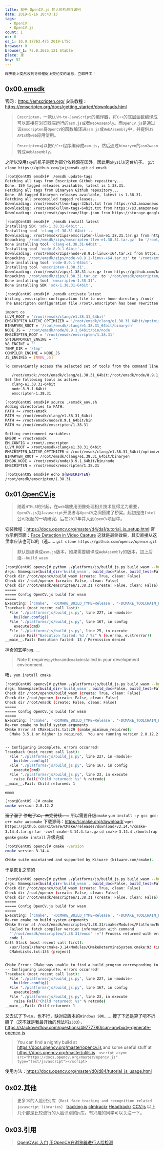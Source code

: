 ```yaml
---
title: 基于 OpenCV.js 的人脸检测与识别
date: 2019-5-16 18:43:13
tags:
  - OpenCV
  - OpenCV.js
count: 1
os: 0
os_1: 10.0.17763.475 2019-LTSC
browser: 0
browser_1: 72.0.3626.121 Stable
place: 家
key: 52
---
```

    昨天晚上突然收到导师催促上交论文的消息，立即开工！
<!-- more -->

## 0x00.[emsdk](https://github.com/juj/emsdk)
官网：https://emscripten.org/
安装教程：https://emscripten.org/docs/getting_started/downloads.html
> `Emscripten`，一款`LLVM-to-JavaScript`的编译器，将`C++`的底层函数编译成可以直接在浏览器端运行的`asm.js`或者`WebAssembly`。而`OpenCV.js`是通过该`Emscripten`将`OpenCV`的函数编译进`asm.js`或`WebAssembly`中，并提供`JS APIs`给`web`应用使用。

> `Emscripten`可以把`C/C++`程序编译成`asm.js`，然后通过`binaryen`的`asm2wasm`转成`WebAssembly`。

之所以没用`txy`的机子是因为部分依赖源在国外，因此用`Skysilk`这台机子。
`git clone https://github.com/juj/emsdk.git`
`cd emsdk`

``` bash
[root@CentOS emsdk]# ./emsdk update-tags
Fetching all tags from Emscripten Github repository...
Done. 159 tagged releases available, latest is 1.38.31.
Fetching all tags from Binaryen Github repository...
Done. 86 tagged Binaryen releases available, latest is 1.38.31.
Fetching all precompiled tagged releases..
Downloading: /root/emsdk/llvm-tags-32bit.txt from https://s3.amazonaws.com/mozilla-games/emscripten/packages/llvm/tag/linux_32bit/index.txt
Downloading: /root/emsdk/llvm-tags-64bit.txt from https://s3.amazonaws.com/mozilla-games/emscripten/packages/llvm/tag/linux_64bit/index.txt, 2379 Bytes
Downloading: /root/emsdk/upstream/lkgr.json from https://storage.googleapis.com/wasm-llvm/builds/linux/lkgr.json, 4414 Bytes
```
``` bash
[root@CentOS emsdk]# ./emsdk install latest
Installing SDK 'sdk-1.38.31-64bit'..
Installing tool 'clang-e1.38.31-64bit'..
Downloading: /root/emsdk/zips/emscripten-llvm-e1.38.31.tar.gz from https://s3.amazonaws.com/mozilla-games/emscripten/packages/llvm/tag/linux_64bit/emscripten-llvm-e1.38.31.tar.gz, 392225846 Bytes
Unpacking '/root/emsdk/zips/emscripten-llvm-e1.38.31.tar.gz' to '/root/emsdk/clang/e1.38.31_64bit'
Done installing tool 'clang-e1.38.31-64bit'.
Installing tool 'node-8.9.1-64bit'..
Downloading: /root/emsdk/zips/node-v8.9.1-linux-x64.tar.xz from https://s3.amazonaws.com/mozilla-games/emscripten/packages/node-v8.9.1-linux-x64.tar.xz, 11387108 Bytes
Unpacking '/root/emsdk/zips/node-v8.9.1-linux-x64.tar.xz' to '/root/emsdk/node/8.9.1_64bit'
Done installing tool 'node-8.9.1-64bit'.
Installing tool 'emscripten-1.38.31'..
Downloading: /root/emsdk/zips/1.38.31.tar.gz from https://github.com/kripken/emscripten/archive/1.38.31.tar.gz
Unpacking '/root/emsdk/zips/1.38.31.tar.gz' to '/root/emsdk/emscripten/1.38.31'
Done installing tool 'emscripten-1.38.31'.
Done installing SDK 'sdk-1.38.31-64bit'.
```
``` bash
[root@CentOS emsdk]# ./emsdk activate latest
Writing .emscripten configuration file to user home directory /root/
The Emscripten configuration file /root/.emscripten has been rewritten with the following contents:

import os
LLVM_ROOT = '/root/emsdk/clang/e1.38.31_64bit'
EMSCRIPTEN_NATIVE_OPTIMIZER = '/root/emsdk/clang/e1.38.31_64bit/optimizer'
BINARYEN_ROOT = '/root/emsdk/clang/e1.38.31_64bit/binaryen'
NODE_JS = '/root/emsdk/node/8.9.1_64bit/bin/node'
EMSCRIPTEN_ROOT = '/root/emsdk/emscripten/1.38.31'
SPIDERMONKEY_ENGINE = ''
V8_ENGINE = ''
TEMP_DIR = '/tmp'
COMPILER_ENGINE = NODE_JS
JS_ENGINES = [NODE_JS]

To conveniently access the selected set of tools from the command line, consider adding the following directories to PATH, or call 'source ./emsdk_env.sh' to do this for you.

   /root/emsdk:/root/emsdk/clang/e1.38.31_64bit:/root/emsdk/node/8.9.1_64bit/bin:/root/emsdk/emscripten/1.38.31
Set the following tools as active:
   clang-e1.38.31-64bit
   node-8.9.1-64bit
   emscripten-1.38.31

```
``` bash
[root@CentOS emsdk]# source ./emsdk_env.sh
Adding directories to PATH:
PATH += /root/emsdk
PATH += /root/emsdk/clang/e1.38.31_64bit
PATH += /root/emsdk/node/8.9.1_64bit/bin
PATH += /root/emsdk/emscripten/1.38.31

Setting environment variables:
EMSDK = /root/emsdk
EM_CONFIG = /root/.emscripten
LLVM_ROOT = /root/emsdk/clang/e1.38.31_64bit
EMSCRIPTEN_NATIVE_OPTIMIZER = /root/emsdk/clang/e1.38.31_64bit/optimizer
BINARYEN_ROOT = /root/emsdk/clang/e1.38.31_64bit/binaryen
EMSDK_NODE = /root/emsdk/node/8.9.1_64bit/bin/node
EMSCRIPTEN = /root/emsdk/emscripten/1.38.31

```
``` bash
[root@CentOS emsdk]# echo ${EMSCRIPTEN}
/root/emsdk/emscripten/1.38.31
```
## 0x01.[OpenCV.js](https://docs.opencv.org/master/df/d0a/tutorial_js_intro.html)
> 随着`HTML5`的兴起，在`web`端使用图像处理相关技术显得尤为重要，`OpenCV.js`为`Javascript`开发者与`OpenCV`之间搭建了桥梁。起初是由`Intel`公司发起的一项研究，后在`2017`年并入到`OpenCV`项目中。

安装教程：https://docs.opencv.org/master/d4/da1/tutorial_js_setup.html
官方示例页面：[Face Detection in Video Capture](https://docs.opencv.org/master/df/d6c/tutorial_js_face_detection_camera.html)
这就是最终效果，其实直接从这里拿应该也可以的（逃……
`git clone https://github.com/opencv/opencv.git`
> 默认是编译成`asm.js`版本，如果需要编译成`WebAssembly`的版本，加上后缀`--build_wasm`

``` bash
[root@CentOS opencv]# python ./platforms/js/build_js.py build_wasm --build_wasm
Args: Namespace(build_dir='build_wasm', build_doc=False, build_test=False, build_wasm=True, clean_build_dir=False, config_only=False, disable_wasm=False, emscripten_dir='/root/emsdk/emscripten/1.38.31', enable_exception=False, opencv_dir='/root/opencv', skip_config=False)
Check dir /root/opencv/build_wasm (create: True, clean: False)
Check dir /root/opencv (create: False, clean: False)
Check dir /root/emsdk/emscripten/1.38.31 (create: False, clean: False)
=====
===== Config OpenCV.js build for wasm
=====
Executing: ['cmake', '-DCMAKE_BUILD_TYPE=Release', "-DCMAKE_TOOLCHAIN_FILE='/root/emsdk/emscripten/1.38.31/cmake/Modules/Platform/Emscripten.cmake'", "-DCPU_BASELINE=''", "-DCPU_DISPATCH=''", '-DCV_TRACE=OFF', '-DBUILD_SHARED_LIBS=OFF', '-DWITH_1394=OFF', '-DWITH_ADE=OFF', '-DWITH_VTK=OFF', '-DWITH_EIGEN=OFF', '-DWITH_FFMPEG=OFF', '-DWITH_GSTREAMER=OFF', '-DWITH_GTK=OFF', '-DWITH_GTK_2_X=OFF', '-DWITH_IPP=OFF', '-DWITH_JASPER=OFF', '-DWITH_JPEG=OFF', '-DWITH_WEBP=OFF', '-DWITH_OPENEXR=OFF', '-DWITH_OPENGL=OFF', '-DWITH_OPENVX=OFF', '-DWITH_OPENNI=OFF', '-DWITH_OPENNI2=OFF', '-DWITH_PNG=OFF', '-DWITH_TBB=OFF', '-DWITH_PTHREADS_PF=OFF', '-DWITH_TIFF=OFF', '-DWITH_V4L=OFF', '-DWITH_OPENCL=OFF', '-DWITH_OPENCL_SVM=OFF', '-DWITH_OPENCLAMDFFT=OFF', '-DWITH_OPENCLAMDBLAS=OFF', '-DWITH_GPHOTO2=OFF', '-DWITH_LAPACK=OFF', '-DWITH_ITT=OFF', '-DWITH_QUIRC=OFF', '-DBUILD_ZLIB=ON', '-DBUILD_opencv_apps=OFF', '-DBUILD_opencv_calib3d=ON', '-DBUILD_opencv_dnn=ON', '-DBUILD_opencv_features2d=ON', '-DBUILD_opencv_flann=ON', '-DBUILD_opencv_gapi=OFF', '-DBUILD_opencv_ml=OFF', '-DBUILD_opencv_photo=ON', '-DBUILD_opencv_imgcodecs=OFF', '-DBUILD_opencv_shape=OFF', '-DBUILD_opencv_videoio=OFF', '-DBUILD_opencv_videostab=OFF', '-DBUILD_opencv_highgui=OFF', '-DBUILD_opencv_superres=OFF', '-DBUILD_opencv_stitching=OFF', '-DBUILD_opencv_java=OFF', '-DBUILD_opencv_java_bindings_generator=OFF', '-DBUILD_opencv_js=ON', '-DBUILD_opencv_python2=OFF', '-DBUILD_opencv_python3=OFF', '-DBUILD_opencv_python_bindings_generator=OFF', '-DBUILD_EXAMPLES=OFF', '-DBUILD_PACKAGE=OFF', '-DBUILD_TESTS=OFF', '-DBUILD_PERF_TESTS=OFF', '-DBUILD_DOCS=OFF', "-DCMAKE_C_FLAGS='-s WASM=1 '", "-DCMAKE_CXX_FLAGS='-s WASM=1 '", '/root/opencv']
Traceback (most recent call last):
  File "./platforms/js/build_js.py", line 227, in <module>
    builder.config()
  File "./platforms/js/build_js.py", line 167, in config
    execute(cmd)
  File "./platforms/js/build_js.py", line 25, in execute
    raise Fail("Execution failed: %d / %s" % (e.errno, e.strerror))
__main__.Fail: Execution failed: 13 / Permission denied
```
神奇的玄学`bug`……
> Note
It requires`python`and`cmake`installed in your development environment.

唔，`yum install cmake`
``` bash
[root@CentOS opencv]# python ./platforms/js/build_js.py build_wasm --build_wasm --emscripten_dir=/root/emsdk
Args: Namespace(build_dir='build_wasm', build_doc=False, build_test=False, build_wasm=True, clean_build_dir=False, config_only=False, disable_wasm=False, emscripten_dir='/root/emsdk', enable_exception=False, opencv_dir='/root/opencv', skip_config=False)
Check dir /root/opencv/build_wasm (create: True, clean: False)
Check dir /root/opencv (create: False, clean: False)
Check dir /root/emsdk (create: False, clean: False)
=====
===== Config OpenCV.js build for wasm
=====
Executing: ['cmake', '-DCMAKE_BUILD_TYPE=Release', "-DCMAKE_TOOLCHAIN_FILE='/root/emsdk/cmake/Modules/Platform/Emscripten.cmake'", "-DCPU_BASELINE=''", "-DCPU_DISPATCH=''", '-DCV_TRACE=OFF', '-DBUILD_SHARED_LIBS=OFF', '-DWITH_1394=OFF', '-DWITH_ADE=OFF', '-DWITH_VTK=OFF', '-DWITH_EIGEN=OFF', '-DWITH_FFMPEG=OFF', '-DWITH_GSTREAMER=OFF', '-DWITH_GTK=OFF', '-DWITH_GTK_2_X=OFF', '-DWITH_IPP=OFF', '-DWITH_JASPER=OFF', '-DWITH_JPEG=OFF', '-DWITH_WEBP=OFF', '-DWITH_OPENEXR=OFF', '-DWITH_OPENGL=OFF', '-DWITH_OPENVX=OFF', '-DWITH_OPENNI=OFF', '-DWITH_OPENNI2=OFF', '-DWITH_PNG=OFF', '-DWITH_TBB=OFF', '-DWITH_PTHREADS_PF=OFF', '-DWITH_TIFF=OFF', '-DWITH_V4L=OFF', '-DWITH_OPENCL=OFF', '-DWITH_OPENCL_SVM=OFF', '-DWITH_OPENCLAMDFFT=OFF', '-DWITH_OPENCLAMDBLAS=OFF', '-DWITH_GPHOTO2=OFF', '-DWITH_LAPACK=OFF', '-DWITH_ITT=OFF', '-DWITH_QUIRC=OFF', '-DBUILD_ZLIB=ON', '-DBUILD_opencv_apps=OFF', '-DBUILD_opencv_calib3d=ON', '-DBUILD_opencv_dnn=ON', '-DBUILD_opencv_features2d=ON', '-DBUILD_opencv_flann=ON', '-DBUILD_opencv_gapi=OFF', '-DBUILD_opencv_ml=OFF', '-DBUILD_opencv_photo=ON', '-DBUILD_opencv_imgcodecs=OFF', '-DBUILD_opencv_shape=OFF', '-DBUILD_opencv_videoio=OFF', '-DBUILD_opencv_videostab=OFF', '-DBUILD_opencv_highgui=OFF', '-DBUILD_opencv_superres=OFF', '-DBUILD_opencv_stitching=OFF', '-DBUILD_opencv_java=OFF', '-DBUILD_opencv_java_bindings_generator=OFF', '-DBUILD_opencv_js=ON', '-DBUILD_opencv_python2=OFF', '-DBUILD_opencv_python3=OFF', '-DBUILD_opencv_python_bindings_generator=OFF', '-DBUILD_EXAMPLES=OFF', '-DBUILD_PACKAGE=OFF', '-DBUILD_TESTS=OFF', '-DBUILD_PERF_TESTS=OFF', '-DBUILD_DOCS=OFF', "-DCMAKE_C_FLAGS='-s WASM=1 '", "-DCMAKE_CXX_FLAGS='-s WASM=1 '", '/root/opencv']
Re-run cmake no build system arguments
CMake Error at CMakeLists.txt:29 (cmake_minimum_required):
  CMake 3.5.1 or higher is required.  You are running version 2.8.12.2


-- Configuring incomplete, errors occurred!
Traceback (most recent call last):
  File "./platforms/js/build_js.py", line 227, in <module>
    builder.config()
  File "./platforms/js/build_js.py", line 167, in config
    execute(cmd)
  File "./platforms/js/build_js.py", line 23, in execute
    raise Fail("Child returned: %s" % retcode)
__main__.Fail: Child returned: 1
```
`emmm`
``` bash
[root@CentOS ~]# cmake
cmake version 2.8.12.2
```
~~溜了溜了~~
~~停电了`XD`，未完待续……~~
所以需要升级`cmake`
`yum install -y gcc gcc-c++ make automake`
下载源码：https://cmake.org/download/
`wget https://github.com/Kitware/CMake/releases/download/v3.14.4/cmake-3.14.4.tar.gz`
`tar -zxvf cmake-3.14.4.tar.gz`
`cd cmake-3.14.4`
`./bootstrap`
`gmake`
`gmake install`
升级完成
``` bash
[root@CentOS opencv]# cmake -version
cmake version 3.14.4

CMake suite maintained and supported by Kitware (kitware.com/cmake).
```
于是恢复之前的
``` bash
[root@CentOS opencv]# python ./platforms/js/build_js.py build_wasm --build_wasm
Args: Namespace(build_dir='build_wasm', build_doc=False, build_test=False, build_wasm=True, clean_build_dir=False, config_only=False, disable_wasm=False, emscripten_dir='/root/emsdk/emscripten/1.38.31', enable_exception=False, opencv_dir='/root/opencv', skip_config=False)
Check dir /root/opencv/build_wasm (create: True, clean: False)
Check dir /root/opencv (create: False, clean: False)
Check dir /root/emsdk/emscripten/1.38.31 (create: False, clean: False)
=====
===== Config OpenCV.js build for wasm
=====
Executing: ['cmake', '-DCMAKE_BUILD_TYPE=Release', "-DCMAKE_TOOLCHAIN_FILE='/root/emsdk/emscripten/1.38.31/cmake/Modules/Platform/Emscripten.cmake'", "-DCPU_BASELINE=''", "-DCPU_DISPATCH=''", '-DCV_TRACE=OFF', '-DBUILD_SHARED_LIBS=OFF', '-DWITH_1394=OFF', '-DWITH_ADE=OFF', '-DWITH_VTK=OFF', '-DWITH_EIGEN=OFF', '-DWITH_FFMPEG=OFF', '-DWITH_GSTREAMER=OFF', '-DWITH_GTK=OFF', '-DWITH_GTK_2_X=OFF', '-DWITH_IPP=OFF', '-DWITH_JASPER=OFF', '-DWITH_JPEG=OFF', '-DWITH_WEBP=OFF', '-DWITH_OPENEXR=OFF', '-DWITH_OPENGL=OFF', '-DWITH_OPENVX=OFF', '-DWITH_OPENNI=OFF', '-DWITH_OPENNI2=OFF', '-DWITH_PNG=OFF', '-DWITH_TBB=OFF', '-DWITH_PTHREADS_PF=OFF', '-DWITH_TIFF=OFF', '-DWITH_V4L=OFF', '-DWITH_OPENCL=OFF', '-DWITH_OPENCL_SVM=OFF', '-DWITH_OPENCLAMDFFT=OFF', '-DWITH_OPENCLAMDBLAS=OFF', '-DWITH_GPHOTO2=OFF', '-DWITH_LAPACK=OFF', '-DWITH_ITT=OFF', '-DWITH_QUIRC=OFF', '-DBUILD_ZLIB=ON', '-DBUILD_opencv_apps=OFF', '-DBUILD_opencv_calib3d=ON', '-DBUILD_opencv_dnn=ON', '-DBUILD_opencv_features2d=ON', '-DBUILD_opencv_flann=ON', '-DBUILD_opencv_gapi=OFF', '-DBUILD_opencv_ml=OFF', '-DBUILD_opencv_photo=ON', '-DBUILD_opencv_imgcodecs=OFF', '-DBUILD_opencv_shape=OFF', '-DBUILD_opencv_videoio=OFF', '-DBUILD_opencv_videostab=OFF', '-DBUILD_opencv_highgui=OFF', '-DBUILD_opencv_superres=OFF', '-DBUILD_opencv_stitching=OFF', '-DBUILD_opencv_java=OFF', '-DBUILD_opencv_java_bindings_generator=OFF', '-DBUILD_opencv_js=ON', '-DBUILD_opencv_python2=OFF', '-DBUILD_opencv_python3=OFF', '-DBUILD_opencv_python_bindings_generator=OFF', '-DBUILD_EXAMPLES=OFF', '-DBUILD_PACKAGE=OFF', '-DBUILD_TESTS=OFF', '-DBUILD_PERF_TESTS=OFF', '-DBUILD_DOCS=OFF', "-DCMAKE_C_FLAGS='-s WASM=1 '", "-DCMAKE_CXX_FLAGS='-s WASM=1 '", '/root/opencv']
Re-run cmake no build system arguments
CMake Error at /root/emsdk/emscripten/1.38.31/cmake/Modules/Platform/Emscripten.cmake:112 (message):
  Failed to fetch compiler version information with command
  "'/root/emsdk/emscripten/1.38.31/emcc' -v"! Process returned with error
  code 1.
Call Stack (most recent call first):
  /usr/local/share/cmake-3.14/Modules/CMakeDetermineSystem.cmake:93 (include)
  CMakeLists.txt:135 (project)


CMake Error: CMake was unable to find a build program corresponding to "Unix Makefiles".  CMAKE_MAKE_PROGRAM is not set.  You probably need to select a different build tool.
-- Configuring incomplete, errors occurred!
Traceback (most recent call last):
  File "./platforms/js/build_js.py", line 227, in <module>
    builder.config()
  File "./platforms/js/build_js.py", line 167, in config
    execute(cmd)
  File "./platforms/js/build_js.py", line 23, in execute
    raise Fail("Child returned: %s" % retcode)
__main__.Fail: Child returned: 1
```
又去试了下`win`，也不行，缺对应版本的`Windows SDK`……
搜了下还是算了吧不折腾了（这不就是我最开始的想法吗`2333`），https://stackoverflow.com/questions/49777780/can-anybody-generate-opencv-js

> You can find a nightly build at https://docs.opencv.org/master/opencv.js and some useful stuff at https://docs.opencv.org/master/utils.js .
`<script async src="https://docs.opencv.org/master/opencv.js" type="text/javascript"></script>`

使用方法：https://docs.opencv.org/master/d0/d84/tutorial_js_usage.html

## 0x02.其他
> 更多`JS`的人脸识别库（`Best face tracking and recognition related javascript libraries`）
[tracking.js](https://trackingjs.com/)
[clmtrackr](https://github.com/auduno/clmtrackr)
[Headtrackr](https://github.com/auduno/headtrackr)
[CCV.js](https://github.com/liuliu/ccv)
以上几个都是比较流行的人脸识别的js库，有兴趣的同学可以关注一下。

## 0x03.引用
> [OpenCV.js 入门](https://github.com/allenGKC/Blog/issues/9)
  [用OpenCV在浏览器进行人脸检测](https://segmentfault.com/a/1190000014639145)
